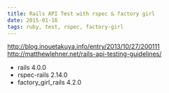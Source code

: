 ```yaml
---
title: Rails API Test with rspec & factory girl
date: 2015-01-16
tags: ruby, test, rspec, factory-girl
---
```



<http://blog.inouetakuya.info/entry/2013/10/27/200111>
<http://matthewlehner.net/rails-api-testing-guidelines/>


* rails 4.0.0
* rspec-rails 2.14.0
* factory_girl_rails 4.2.0



